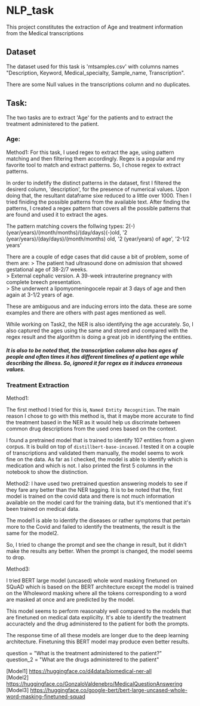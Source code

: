 # NLP_task
This project constitutes the extraction of Age and treatment information from the Medical transcriptions

## Dataset

The dataset used for this task is 'mtsamples.csv' with columns names  "Description, Keyword, Medical_specialty, Sample_name, Transcription".

There are some Null values in the transcriptions column and no duplicates.

## Task:
The two tasks are to extract 'Age' for the patients and to extract the treatment administered to the patient.

### Age:
Method1:
For this task, I used regex to extract the age, using pattern matching and then filtering them accordingly. Regex is a popular and my favorite tool to match and extract patterns. So, I chose regex to extract patterns.

In order to indetify the distinct patterns in the dataset, first I filtered the desirerd column, 'description', for the presence of numerical values. Upon doing that, the resultant dataframe sixe reduced to a little over 1000. Then I tried finiding the possible patterns from the available text. After finding the patterns, I created a regex pattern that covers all the possible patterns that are found and used it to extract the ages. 

The pattern matching covers the follwing types:
  2(-)(year/years)/(month/months)/(day/days)(-)old, '2 (year/years)/(day/days)/(month/months) old, '2 (year/years) of age', '2-1/2 years'

There are a couple of edge cases that did cause a bit of problem, some of them are:
    > The patient had ultrasound done on admission that showed gestational age of 38-2/7 weeks.<br>
    >  External cephalic version.  A 39-week intrauterine pregnancy with complete breech presentation. <br>
    >   She underwent a lipomyomeningocele repair at 3 days of age and then again at 3-1/2 years of age. 

These are ambiguous and are inducing errors into the data. these are some examples and there are others with past ages mentioned as well. 

While working on Task2, the NER is also identifying the age accurately. So, I also captured the ages using the same and stored and compared with the regex result and the algorithm is doing a great job in identifying the entities.

##### It is also to be noted that, the transcription column also has ages of people and often times it has different timelines of a patient age while describing the illness. So, ignored it for regex as it induces erroneous values. 

### Treatment Extraction

Method1:

The first method I tried for this is, `Named Entity Recognition`. The main reason I chose to go with this method is, that it maybe more accurate to find the treatment based in the NER as it would help us discrimate between common drug descriptions from the used ones based on the context.

I found a pretrained model that is trained to identify 107 entities from a given corpus. It is build on top of `distillbert-base-incased`. I tested it on a couple of transcriptions and validated them manually, the model seems to work fine on the data. As far as I checked, the model is able to identify which is medication and which is not. I also printed the first 5 columns in the notebook to show the distinction.

Method2:
I have used two pretrained question answering models to see if they fare any better than the NER tagging. It is to be noted that the, first model is trained on the covid data and there is not much information available on the model card for the training data, but it's mentioned that it's been trained on medical data. 

The model1 is able to identify the diseases or rather symptoms that pertain more to the Covid and failed to identify the treatments, the result is the same for the model2.

So, I tried to change the prompt and see the change in result, but it didn't make the results any better. When the prompt is changed, the model seems to drop. 

Method3:

I tried BERT large model (uncased) whole word masking finetuned on SQuAD which is based on the BERT architecture except the model is trained on the Wholeword masking where all the tokens corresponding to a word are masked at once and are predicted by the model. 

This model seems to perform reasonably well compared to the models that are finetuned on medical data explicilty. It's able to identify the treatment accuractely and the drug administered to the patient for both the prompts. 

The response time of all these models are longer due to the deep learning architecture. Finetuning this BERT model may produce even better results. 

question = "What is the treatment administered to the patient?"
<br>
question_2 = "What are the drugs administered to the patient"

[Model1] https://huggingface.co/d4data/biomedical-ner-all
<br>
[Model2] https://huggingface.co/GonzaloValdenebro/MedicalQuestionAnswering
<br>
[Model3] https://huggingface.co/google-bert/bert-large-uncased-whole-word-masking-finetuned-squad
